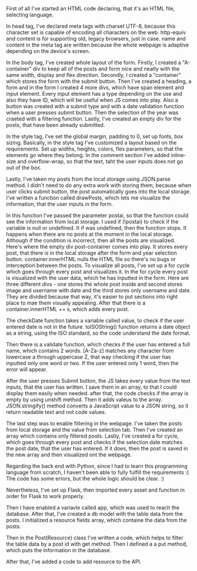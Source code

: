 First of all I've started an HTML code declaring, that it's an HTML file, selecting language.



In head tag, I've declared meta tags with charset UTF-8, because this character set is  capable of encoding all characters on the web.
http-equiv and content is for supporting old, legacy browsers, just in case.
name and content in the meta tag are written because the whole webpage is adaptive depending on the device's screen.



In the body tag, I've created whole layout of the form.
Firstly, I created a "A-container" div to keep all of the posts and form nice and neatly with the same width, display and flex direction.
Secondly, I created a "container" which stores the form with the submit button.
Then I've created a heading, a form and in the form I created 4 more divs, which have span element and input element. 
Every input element has a type depending on the use and also they have ID, which will be useful when JS comes into play.
Also a button was created with a submit type and with a date validation function when a user presses submit button.
Then the selection of the year was craeted with a filtering function.
Lastly, I've created an empty div for the posts, that have been already submitted.



In the style tag, I've set the global margin, padding to 0, set up fonts, box sizing.
Basically, in the style tag I've customized a layout based on the requirements. Set up widths, heights, colors, flex parameters, so that the elements go where they belong.
In the comment section I've added inline-size and overflow-wrap, so that the text, taht the user inputs does not go out of the box.



Lastly, I've taken my posts from the local storage using JSON.parse method.
I didn't need to do any extra work with storing them, because when user clicks submit button, the post automatically goes into the local storage.
I've written a function called drawPosts, which lets me visualize the information, that the user inputs in the form.

In this function I've passed the parameter postai, so that the function could see the information from local storage.
I used if (!postai) to check if the variable is null or undefined. It if was undefined, then the function stops. It happens when there are no posts at the moment in the local storage.
Although if the condition is incorrect, then all the posts are visualized.
Here's where the empty div post-container comes into play. It stores every post, that there is in the local storage after the form and year selection button.
container.innerHTML nulls the HTML file so there's no bugs or interception between the posts.
To visualize all posts, I've set up a for cycle which goes through every post and visualizes it.
In the for cycle every post is visualized with the user data, which he has inputted in the form. 
Here are three different divs - one stores the whole post inside and second stores image and username with date and the third stores only username and date. 
They are divided because that way, it's easier to put sections into right place to mae them visually appealing.
After that there is a container.innerHTML += s, which adds every post.

The checkDate function takes a variable called value, to check if the user entered date is not in the future.
toISOString() function returns a date object as a string, using the ISO standard, so the code understand the date format.

Then there is a validate function, which checks if the user has entered a full name, which contains 2 words. 
[A-Za-z] matches any character from lowercase a through uppercase Z, that way checking if the user has inputted only one word or two.
If the user entered only 1 word, then the error will appear.

After the user presses Submit button, the JS takes every value from the text inputs, that the user has written. I save them in an array, to that I could display them easily when needed.
after that, the code checks if the array is empty by using unshift method. Then it adds valeus to the array.
JSON.stringify() method converts a JavaScript value to a JSON string, so it return readable text and not code values.

The last step was to enable filtering in the webpage.
I've taken the posts from local storage and the value from selection tab.
Then I've created an array which contains only filtered posts.
Lastly, I've created a for cycle, which goes through every post and checks if the selection date matches the post date, that the user has entered. If it does, then the post is saved in the new array and then visualized ont the webpage.



Regarding the back end with Python, since I had to learn this programming language from scratch, I haven't been able to fully fulfill the requirements :( The code has some errors, but the whole logic should be clear. :)

Nevertheless, I've set up Flask, then imported every asset and function in order for Flask to work properly.

Then I have enabled a variavle called app, which was used to reach the database.
After that, I've created a db model with the table data from the posts.
I initialized a resource fields array, which containe the data from the posts.

Then in the Post(Resource) class I've written a code, which helps to filter the table data by a post id with get method.
Then I defined a a put method, which puts the information in the database.

After that, I've added a code to add resource to the API.